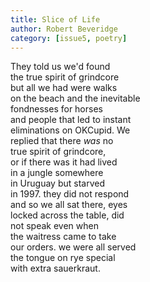 ```yaml
---
title: Slice of Life
author: Robert Beveridge
category: [issue5, poetry]
---
```



They told us we'd found<br>
the true spirit of grindcore<br>
but all we had were walks<br>
on the beach and the inevitable<br>
fondnesses for horses<br>
and people that led to instant<br>
eliminations on OKCupid. We<br>
replied that there _was_ no <br>
true spirit of grindcore, <br>
or if there was it had lived<br>
in a jungle somewhere<br>
in Uruguay but starved<br>
in 1997. they did not respond<br>
and so we all sat there, eyes<br>
locked across the table, did<br>
not speak even when<br>
the waitress came to take<br>
our orders. we were all served<br>
the tongue on rye special<br>
with extra sauerkraut. <br>
